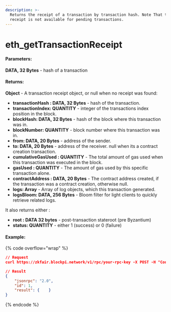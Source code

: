 ```yaml
---
description: >-
  Returns the receipt of a transaction by transaction hash. Note That the
  receipt is not available for pending transactions.
---
```


# eth\_getTransactionReceipt

#### **Parameters:**

**DATA, 32 Bytes** - hash of a transaction

#### **Returns:**

**Object** - A transaction receipt object, or null when no receipt was found:

* **transactionHash : DATA, 32 Bytes** - hash of the transaction.
* **transactionIndex: QUANTITY** - integer of the transactions index position in the block.
* **blockHash: DATA, 32 Bytes** - hash of the block where this transaction was in.
* **blockNumber: QUANTITY** - block number where this transaction was in.
* **from: DATA, 20 Bytes** - address of the sender.
* **to: DATA, 20 Bytes** - address of the receiver. null when its a contract creation transaction.
* **cumulativeGasUsed : QUANTITY** - The total amount of gas used when this transaction was executed in the block.
* **gasUsed : QUANTITY** - The amount of gas used by this specific transaction alone.
* **contractAddress : DATA, 20 Bytes** - The contract address created, if the transaction was a contract creation, otherwise null.
* **logs: Array** - Array of log objects, which this transaction generated.
* **logsBloom: DATA, 256 Bytes** - Bloom filter for light clients to quickly retrieve related logs.

It also returns either :

* **root : DATA 32 bytes** - post-transaction stateroot (pre Byzantium)
* **status: QUANTITY** - either 1 (success) or 0 (failure)

#### Example:

{% code overflow="wrap" %}
```json
// Request
curl https://zkfair.blockpi.network/v1/rpc/your-rpc-key -X POST -H "Content-Type: application/json" --data '{"jsonrpc":"2.0","method":"eth_getTransactionReceipt","params":["0x066b8746e3918838b0bc0cd9ac3282c638fc33f1997b621481657c92a8fdbee4"],"id":1}'

// Result
{
    "jsonrpc": "2.0",
    "id": 1,
    "result": {    }
}
```
{% endcode %}
